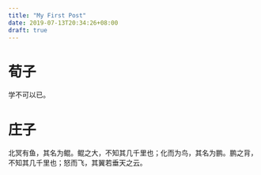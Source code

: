 ```yaml
---
title: "My First Post"
date: 2019-07-13T20:34:26+08:00
draft: true
---
```

# 荀子
学不可以已。

# 庄子
北冥有鱼，其名为鲲。鲲之大，不知其几千里也；化而为鸟，其名为鹏。鹏之背，不知其几千里也；怒而飞，其翼若垂天之云。
